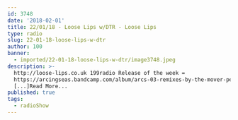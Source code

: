 ```yaml
---
id: 3748
date: '2018-02-01'
title: 22/01/18 - Loose Lips w/DTR - Loose Lips
type: radio
slug: 22-01-18-loose-lips-w-dtr
author: 100
banner:
  - imported/22-01-18-loose-lips-w-dtr/image3748.jpeg
description: >-
  http://loose-lips.co.uk 199radio Release of the week =
  https://arcingseas.bandcamp.com/album/arcs-03-remixes-by-the-mover-peder-mannerfelt-shifted
  [...]Read More...
published: true
tags:
  - radioShow
---
```

